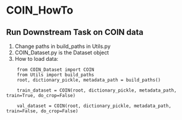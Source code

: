 # COIN_HowTo

## Run **Downstream Task** on COIN data
1. Change paths in build_paths in Utils.py
2. COIN_Dataset.py is the Dataset object
3. How to load data:
```
    from COIN_Dataset import COIN
    from Utils import build_paths
    root, dictionary_pickle, metadata_path = build_paths()

    train_dataset = COIN(root, dictionary_pickle, metadata_path, train=True, do_crop=False)

    val_dataset = COIN(root, dictionary_pickle, metadata_path, train=False, do_crop=False)
```
